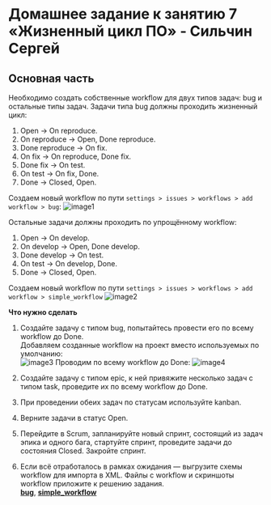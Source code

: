 # Домашнее задание к занятию 7 «Жизненный цикл ПО» - Сильчин Сергей

## Основная часть

Необходимо создать собственные workflow для двух типов задач: bug и остальные типы задач. Задачи типа bug должны проходить жизненный цикл:

1. Open -> On reproduce.
2. On reproduce -> Open, Done reproduce.
3. Done reproduce -> On fix.
4. On fix -> On reproduce, Done fix.
5. Done fix -> On test.
6. On test -> On fix, Done.
7. Done -> Closed, Open.
   
Создаем новый workflow по пути `settings > issues > workflows > add workflow > bug`:
![image1](https://github.com/user-attachments/assets/841596f5-53fc-4574-8f94-2451ac3ff98b)


Остальные задачи должны проходить по упрощённому workflow:

1. Open -> On develop.
2. On develop -> Open, Done develop.
3. Done develop -> On test.
4. On test -> On develop, Done.
5. Done -> Closed, Open.

Создаем новый workflow по пути `settings > issues > workflows > add workflow > simple_workflow`
![image2](https://github.com/user-attachments/assets/06064490-7873-4116-9067-35a181e80c6f)  

**Что нужно сделать**

1. Создайте задачу с типом bug, попытайтесь провести его по всему workflow до Done.  
   Добавляем созданные workflow на проект вместо используемых по умолчанию:  
   ![image3](https://github.com/user-attachments/assets/af192ace-5127-424d-b9fd-82ee413def57)
   Проводим по всему workflow до Done:
   ![image4](https://github.com/user-attachments/assets/648df1a7-5b95-4dde-bf2d-378655dda79c)


3. Создайте задачу с типом epic, к ней привяжите несколько задач с типом task, проведите их по всему workflow до Done. 
4. При проведении обеих задач по статусам используйте kanban. 
5. Верните задачи в статус Open.
6. Перейдите в Scrum, запланируйте новый спринт, состоящий из задач эпика и одного бага, стартуйте спринт, проведите задачи до состояния Closed. Закройте спринт.
7. Если всё отработалось в рамках ожидания — выгрузите схемы workflow для импорта в XML. Файлы с workflow и скриншоты workflow приложите к решению задания.  
[**bug**](https://github.com/Daimero88/netology/blob/main/ci-hw/01/bug.xml), [**simple_workflow**](https://github.com/Daimero88/netology/blob/main/ci-hw/01/simple_workflow.xml)
